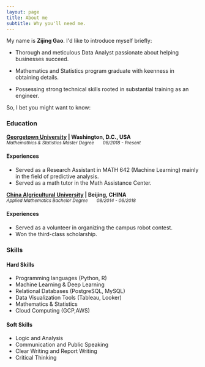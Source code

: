 ```yaml
---
layout: page
title: About me
subtitle: Why you'll need me.
---
```


My name is **Zijing Gao**. I'd like to introduce myself briefly:

- Thorough and meticulous Data Analyst passionate about helping businesses succeed.

- Mathematics and Statistics program graduate with keenness in obtaining details.

- Possessing strong technical skills rooted in substantial training as an engineer.

So, I bet you might want to know:

### Education
__[Georgetown University](https://www.georgetown.edu/) | Washington, D.C., USA__ <br/>
<sub>_Mathemathics & Statistics Master Degree      &nbsp; &nbsp; &nbsp;      08/2018 - Present_</sub> <br/>
#### Experiences
- Served as a Research Assistant in MATH 642 (Machine Learning) mainly in the field of predictive analysis.
- Served as a math tutor in the Math Assistance Center.

__[China Algricultural University](https://en.cau.edu.cn/) | Beijing, CHINA__  <br/>
<sub>_Applied Mathematics Bachelor Degree  &nbsp; &nbsp; &nbsp;      08/2014 - 06/2018_</sub>  <br/>
#### Experiences
- Served as a volunteer in organizing the campus robot contest.
- Won the third-class scholarship.

### Skills

#### Hard Skills
- Programming languages (Python, R)
- Machine Learning & Deep Learning
- Relational Databases (PostgreSQL, MySQL)
- Data Visualization Tools (Tableau, Looker)
- Mathematics & Statistics
- Cloud Computing (GCP,AWS)

#### Soft Skills
- Logic and Analysis
- Communication and Public Speaking
- Clear Writing and Report Writing
- Critical Thinking
